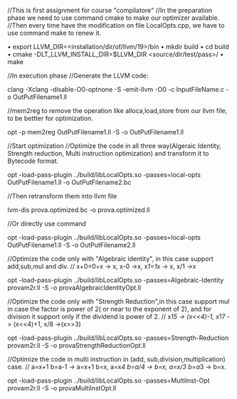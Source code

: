//This is first assignment for course "compilatore"
//In the preparation phase we need to use command cmake to make our optimizer available.
//Then every time have the modification on file LocalOpts.cpp, we have to use command make to renew it.

• export LLVM_DIR=<installation/dir/of/llvm/19>/bin
• mkdir build
• cd build
• cmake -DLT_LLVM_INSTALL_DIR=$LLVM_DIR <source/dir/test/pass>/
• make

//In execution phase
//Generate the LLVM code:

clang -Xclang -disable-O0-optnone -S -emit-llvm -O0 -c InputFileName.c -o OutPutFilename1.ll

//mem2reg to remove the operation like alloca,load,store from our llvm file, to be bettter for optimization.

opt -p mem2reg OutPutFilename1.ll -S -o OutPutFilename1.ll

//Start optimization
//Optimize the code in all three way(Algeraic Identity, Strength reduction, Multi instruction optimization) and transform it to Bytecode format.

opt -load-pass-plugin ../build/libLocalOpts.so -passes=local-opts  OutPutFilename1.ll  -o OutPutFilename2.bc

//Then retransform them into llvm file

lvm-dis prova.optimized.bc -o prova.optimized.ll


//Or directly use command 

opt -load-pass-plugin ../build/libLocalOpts.so -passes=local-opts  OutPutFilename1.ll -S -o OutPutFilename2.ll

//Optimize the code only with "Algebraic identity", in this case support add,sub,mul and div.
// x+0=0+x -> x, x-0 ->x, x*1=1*x -> x, x/1 ->x 

opt -load-pass-plugin ../build/libLocalOpts.so -passes=Algebraic-Identity provam2r.ll -S -o provaAlgebraicIdentityOpt.ll

//Optimize the code only with "Strength Reduction",in this case support mul in case the factor is power of 2( or near to the exponent of 2), and for division it support only if the dividend is power of 2.
// x*15 -> (x<<4)-1, x*17 -> (x<<4)+1, x/8 ->(x>>3)

opt -load-pass-plugin ../build/libLocalOpts.so -passes=Strength-Reduction provam2r.ll -S -o provaStrengthReductionOpt.ll

//Optimize the code in multi instruction in (add, sub,division,multiplication) case.
// a=x+1 b=a-1 -> a=x+1 b=x, a=x*4 b=a/4 -> b=x, a=x/3 b=a*3 -> b=x.

opt -load-pass-plugin ../build/libLocalOpts.so -passes=MultiInst-Opt  provam2r.ll -S -o provaMultiInstOpt.ll




